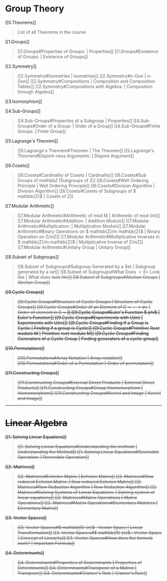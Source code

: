# Group Theory

[[0.Theorems]] 
> List of all Theorems in the course

[[1.Groups]]
> [[1.Groups#Properties of Groups: | Properties]]
> [[1.Groups#Existence of Groups: | Existence of Groups]]

[[2.Symmetry]]
> [[2.Symmetry#Isometries | Isometries]]
> [[2.Symmetry#n-Gon | n-Gon]]
> [[2.Symmetry#Compositions | Composition and Composition Tables]]
> [[2.Symmetry#Compositions with Algebra: | Composition through Algebra]]

[[3.Isomorphism]]

[[4.Sub-Groups]]
> [[4.Sub-Groups#Properties of a Subgroup | Properties]]
> [[4.Sub-Groups#Order of a Group: | Order of a Group]]
> [[4.Sub-Groups#Finite Groups: | Finite Group]]

[[5.Lagrange's Theorem]]
>[[5.Lagrange's Theorem#Theorem | The Theorem]]
>[[5.Lagrange's Theorem#Disjoint-ness Arguments: | Disjoint Argument]]

[[6.Cosets]]
> [[6.Cosets#Cardinality of Cosets | Cardinality]]
>  [[6.Cosets#Sub Groups of $mathbb{Z}$ |Subgroups of Z]]
> [[6.Cosets#Well Ordering Principle | Well Ordering Principle]]
> [[6.Cosets#Division Algorithm | Division Algorithm]]
> [[6.Cosets#Cosets of Subgroups of $ mathbb{Z}$ | Cosets of Z]]

[[7.Modular Arithmetic]]
>[[7.Modular Arithmetic#Arithmetic of mod M | Arithmetic of mod (m)]]
>[[7.Modular Arithmetic#Addition: | Addition Modulo]]
>[[7.Modular Arithmetic#Multiplication: | Multiplication Modulo]]
>[[7.Modular Arithmetic#Binary Operations on $ mathbb{Z}/m mathbb{Z}$ | Binary Operation on Z/mZ]]
>[[7.Modular Arithmetic#Multiplicative Inverses in $ mathbb{Z}/m mathbb{Z}$ | Multiplicative Inverse of Z/mZ]]
>[[7.Modular Arithmetic#Unitary Group | Unitary Group]]

[[8.Subset of Subgroups]]
>[[8.Subset of Subgroups#Subgroup Generated by a Set | Subgroup generated by a set]]
>[[8.Subset of Subgroups#What Does $<S>$ Look like | What does <S> look like]]
>[[8.Subset of Subgroups#Abelian Groups | Abelian Group]]

[[9.Cyclic Groups]]
>[[9.Cyclic Groups#Structure of Cyclic Groups | Structure of Cyclic Groups]]
>[[9.Cyclic Groups#Order of an Element of $G = : <a>$ | Order of element in G = <a>]]
>[[9.Cyclic Groups#Euler's Function $ phi$ | Euler's Function]]
>[[9.Cyclic Groups#Experiments with U(m) | Experiments with U(m)]]
>[[9.Cyclic Groups#Finding If a Group is Cyclic | Finding if a group is Cyclic]]
>[[9.Cyclic Groups#Primitive Root modulo M | Primitive root modulo M]]
>[[9.Cyclic Groups#Finding Generators of a Cyclic Group | Finding generators of a cyclic group]]

[[10.Permutations]]
> [[10.Permutations#Array Notation | Array notation]]
> [[10.Permutations#Order of a Permutation | Order of permutation]]

[[11.Constructing Groups]]
> [[11.Constructing Groups#External Direct Products | External Direct Products]]
> [[11.Constructing Groups#Group Homomorphism | Homomorphism]]
> [[11.Constructing Groups#Kernel and Image | Kernel and Image]]

---

# Linear Algebra

[[1. Solving Linear Equations]]
> [[1. Solving Linear Equations#Understanding the method: | Understanding the Method]]
> [[1. Solving Linear Equations#Reversible Operation: | Reversible Operation]]

[[2. Matrices]]
> [[2. Matrices#Echelon Matrix | Echelon Matrix]]
> [[2. Matrices#Row reduced Echelon Matrix: | Row reduced Echelon Matrix]]
> [[2. Matrices#Row Reduction Algorithm | Row Reduction Algorithm]]
> [[2. Matrices#Solving Systems of Linear Equations: | Solving system of linear equations]]
> [[2. Matrices#Matrix Operations | Matrix Operations]]
> [[2. Matrices#Matrix Operations#Elementary Matrices | Elementary Matrix]]

[[3. Vector Spaces]]
> [[3. Vector Spaces#$ mathbb{R} {n}$ : Vector Space | Linear Transformation]]
> [[3. Vector Spaces#$ mathbb{R} {n}$ : Vector Space | Concept of Linearity]]
> [[3. Vector Spaces#How does the formula work? | Important Formula]]

[[4. Determinants]]
> [[4. Determinants#Properties of Determinants | Properties of Determinants]]
> [[4. Determinants#Transpose of a Matrixi | Transpose]]
> [[4. Determinants#Cramer's Rule | Cramer's Rule]]










